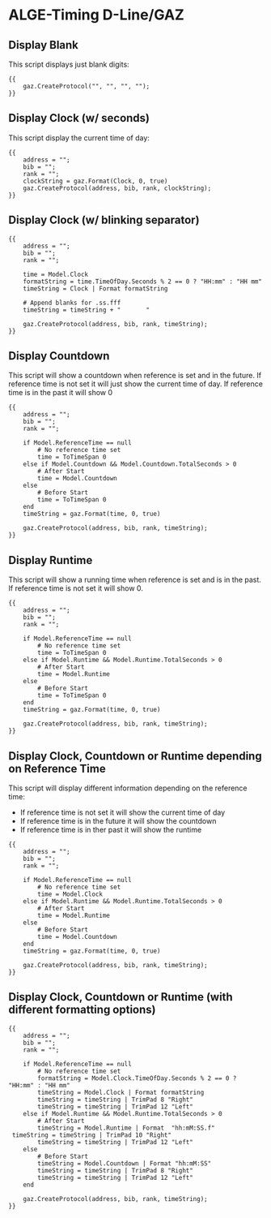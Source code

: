# ALGE-Timing D-Line/GAZ

## Display Blank

This script displays just blank digits:

```
{{ 
    gaz.CreateProtocol("", "", "", "");
}}
```

## Display Clock (w/ seconds)

This script display the current time of day:

```
{{ 
    address = "";
    bib = "";
    rank = "";
    clockString = gaz.Format(Clock, 0, true)
    gaz.CreateProtocol(address, bib, rank, clockString);
}}
```

## Display Clock (w/ blinking separator)

```
{{
    address = "";
    bib = "";
    rank = "";
    
    time = Model.Clock
    formatString = time.TimeOfDay.Seconds % 2 == 0 ? "HH:mm" : "HH mm"
    timeString = Clock | Format formatString 
    
    # Append blanks for .ss.fff
    timeString = timeString + "       "
    
    gaz.CreateProtocol(address, bib, rank, timeString);
}}
```

## Display Countdown

This script will show a countdown when reference is set and in the future. If reference time is not set it will just show the current time of day. If reference time is in the past it will show 0

```
{{ 
    address = "";
    bib = "";
    rank = "";

    if Model.ReferenceTime == null
        # No reference time set
        time = ToTimeSpan 0
    else if Model.Countdown && Model.Countdown.TotalSeconds > 0
        # After Start
        time = Model.Countdown
    else
        # Before Start
        time = ToTimeSpan 0
    end
    timeString = gaz.Format(time, 0, true)
   
    gaz.CreateProtocol(address, bib, rank, timeString);
}}
```

## Display Runtime

This script will show a running time when reference is set and is in the past. If reference time is not set it will show 0.

```
{{ 
    address = "";
    bib = "";
    rank = "";

    if Model.ReferenceTime == null
        # No reference time set
        time = ToTimeSpan 0
    else if Model.Runtime && Model.Runtime.TotalSeconds > 0
        # After Start
        time = Model.Runtime
    else
        # Before Start
        time = ToTimeSpan 0
    end
    timeString = gaz.Format(time, 0, true)
   
    gaz.CreateProtocol(address, bib, rank, timeString);
}}
```

## Display Clock, Countdown or Runtime depending on Reference Time

This script will display different information depending on the reference time:

* If reference time is not set it will show the current time of day
* If reference time is in the future it will show the countdown
* If reference time is in ther past it will show the runtime&#x20;

```
{{ 
    address = "";
    bib = "";
    rank = "";

    if Model.ReferenceTime == null
        # No reference time set
        time = Model.Clock
    else if Model.Runtime && Model.Runtime.TotalSeconds > 0
        # After Start
        time = Model.Runtime
    else
        # Before Start
        time = Model.Countdown
    end
    timeString = gaz.Format(time, 0, true)
   
    gaz.CreateProtocol(address, bib, rank, timeString);
}}
```

## Display Clock, Countdown or Runtime (with different formatting options)

```
{{ 
    address = "";
    bib = "";
    rank = "";

    if Model.ReferenceTime == null
        # No reference time set
        formatString = Model.Clock.TimeOfDay.Seconds % 2 == 0 ? "HH:mm" : "HH mm"
        timeString = Model.Clock | Format formatString
        timeString = timeString | TrimPad 8 "Right"
        timeString = timeString | TrimPad 12 "Left"
    else if Model.Runtime && Model.Runtime.TotalSeconds > 0
        # After Start
        timeString = Model.Runtime | Format  "hh:mM:SS.f"
 timeString = timeString | TrimPad 10 "Right"
        timeString = timeString | TrimPad 12 "Left"
    else
        # Before Start
        timeString = Model.Countdown | Format "hh:mM:SS"
        timeString = timeString | TrimPad 8 "Right"
        timeString = timeString | TrimPad 12 "Left"
    end

    gaz.CreateProtocol(address, bib, rank, timeString);
}}
```
